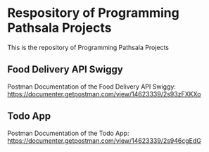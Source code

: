 # Respository of Programming Pathsala Projects

This is the repository of Programming Pathsala Projects

## Food Delivery API Swiggy

Postman Documentation of the Food Delivery API Swiggy: https://documenter.getpostman.com/view/14623339/2s93zFXKXo

## Todo App

Postman Documentation of the Todo App: https://documenter.getpostman.com/view/14623339/2s946cgEdG


